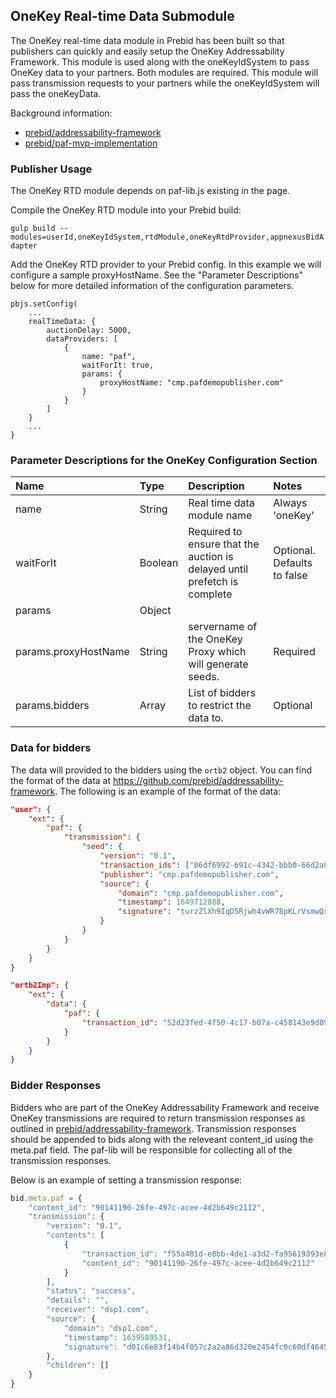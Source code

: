 ## OneKey Real-time Data Submodule

The OneKey real-time data module in Prebid has been built so that publishers
can quickly and easily setup the OneKey Addressability Framework.
This module is used along with the oneKeyIdSystem to pass OneKey data to your partners.
Both modules are required. This module will pass transmission requests to your partners
while the oneKeyIdSystem will pass the oneKeyData.

Background information:
- [prebid/addressability-framework](https://github.com/prebid/addressability-framework)
- [prebid/paf-mvp-implementation](https://github.com/prebid/paf-mvp-implementation)

### Publisher Usage

The OneKey RTD module depends on paf-lib.js existing in the page.

Compile the OneKey RTD module into your Prebid build:

`gulp build --modules=userId,oneKeyIdSystem,rtdModule,oneKeyRtdProvider,appnexusBidAdapter`

Add the OneKey RTD provider to your Prebid config. In this example we will configure
a sample proxyHostName. See the "Parameter Descriptions" below for more detailed information
of the configuration parameters.

```
pbjs.setConfig(
    ...
    realTimeData: {
        auctionDelay: 5000,
        dataProviders: [
            {
                name: "paf",
                waitForIt: true,
                params: {
                    proxyHostName: "cmp.pafdemopublisher.com"
                }
            }
        ]
    }
    ...
}
```

### Parameter Descriptions for the OneKey Configuration Section

| Name  |Type | Description   | Notes  |
| :------------ | :------------ | :------------ |:------------ |
| name | String | Real time data module name | Always 'oneKey' |
| waitForIt | Boolean | Required to ensure that the auction is delayed until prefetch is complete | Optional. Defaults to false |
| params | Object | | |
| params.proxyHostName | String | servername of the OneKey Proxy which will generate seeds. | Required |
| params.bidders | Array | List of bidders to restrict the data to. | Optional |

### Data for bidders

The data will provided to the bidders using the `ortb2` object. You can find the
format of the data at https://github.com/prebid/addressability-framework.
The following is an example of the format of the data:

```json
"user": {
    "ext": {
        "paf": {
            "transmission": {
                "seed": {
                    "version": "0.1",
                    "transaction_ids": ["06df6992-691c-4342-bbb0-66d2a005d5b1", "d2cd0aa7-8810-478c-bd15-fb5bfa8138b8"],
                    "publisher": "cmp.pafdemopublisher.com",
                    "source": {
                        "domain": "cmp.pafdemopublisher.com",
                        "timestamp": 1649712888,
                        "signature": "turzZlXh9IqD5Rjwh4vWR78pKLrVsmwQrGr6fgw8TPgQVJSC8K3HvkypTV7lm3UaCi+Zzjl+9sd7Hrv87gdI8w=="
                    }
                }
            }
        }
    }
}
```


```json
"ortb2Imp": {
    "ext": {
        "data": {
            "paf": {
                "transaction_id": "52d23fed-4f50-4c17-b07a-c458143e9d09"
            }
        }
    }
}
```

### Bidder Responses

Bidders who are part of the OneKey Addressability Framework and receive OneKey
transmissions are required to return transmission responses as outlined in
[prebid/addressability-framework](https://github.com/prebid/addressability-framework/blob/main/mvp-spec/ad-auction.md). Transmission responses should be appended to bids
along with the releveant content_id using the meta.paf field. The paf-lib will
be responsible for collecting all of the transmission responses.

Below is an example of setting a transmission response:
```javascript
bid.meta.paf = {
    "content_id": "90141190-26fe-497c-acee-4d2b649c2112",
    "transmission": {
        "version": "0.1",
        "contents": [
            {
                "transaction_id": "f55a401d-e8bb-4de1-a3d2-fa95619393e8",
                "content_id": "90141190-26fe-497c-acee-4d2b649c2112"
            }
        ],
        "status": "success",
        "details": "",
        "receiver": "dsp1.com",
        "source": {
            "domain": "dsp1.com",
            "timestamp": 1639589531,
            "signature": "d01c6e83f14b4f057c2a2a86d320e2454fc0c60df4645518d993b5f40019d24c"
        },
        "children": []
    }
}
```

